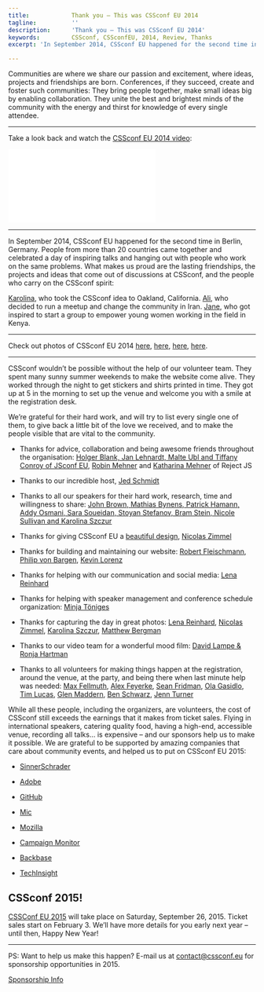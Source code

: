 ```yaml
---
title:            Thank you – This was CSSconf EU 2014
tagline:          ''
description:      'Thank you – This was CSSconf EU 2014'
keywords:         CSSconf, CSSconfEU, 2014, Review, Thanks
excerpt: 'In September 2014, CSSconf EU happened for the second time in Berlin, Germany. People from more than 20 countries came together and celebrated a day of inspiring talks and discussions – take a look back in our review post.'

---
```



Communities are where we share our passion and excitement, where ideas, projects and friendships are born. Conferences, if they succeed, create and foster such communities: They bring people together, make small ideas big by enabling collaboration. They unite the best and brightest minds of the community with the energy and thirst for knowledge of every single attendee.

* * *

Take a look back and watch the [CSSconf EU 2014 video](https://www.youtube.com/watch?v=BhMf-DFEdOA&amp;index=12&amp;list=PL37ZVnwpeshHAnqFlTxhd0MIXWjLBbM3R):

<iframe src="//www.youtube.com/embed/BhMf-DFEdOA?list=PL37ZVnwpeshHAnqFlTxhd0MIXWjLBbM3R" frameborder="0"></iframe>

* * *

In September 2014, CSSconf EU happened for the second time in Berlin, Germany. People from more than 20 countries came together and celebrated a day of inspiring talks and hanging out with people who work on the same problems. What makes us proud are the lasting friendships, the projects and ideas that come out of discussions at CSSconf, and the people who carry on the CSSconf spirit:

[Karolina](https://twitter.com/fox), who took the CSSconf idea to Oakland, California. [Ali](https://twitter.com/tabibzade), who decided to run a meetup and change the community in Iran. [Jane](https://twitter.com/jennykathambi1), who got inspired to start a group to empower young women working in the field in Kenya.

* * *

Check out photos of CSSconf EU 2014 [here](https://www.flickr.com/photos/126843898@N02/sets/72157647919597361/), [here](https://www.flickr.com/photos/see_also/sets/72157647180168350/), [here](https://www.flickr.com/photos/xytine/sets/72157647302073237), [here](https://www.flickr.com/photos/matthewbergman/sets/72157647186786440).

* * *

CSSconf wouldn’t be possible without the help of our volunteer team. They spent many sunny summer weekends to make the website come alive. They worked through the night to get stickers and shirts printed in time. They got up at 5 in the morning to set up the venue and welcome you with a smile at the registration desk.

We’re grateful for their hard work, and will try to list every single one of them, to give back a little bit of the love we received, and to make the people visible that are vital to the community.

*   Thanks for advice, collaboration and being awesome friends throughout the organisation:&nbsp;[Holger Blank, Jan Lehnardt, Malte Ubl and Tiffany Conroy of JSconf EU](http://2014.jsconf.eu/about/#curators),&nbsp;[Robin Mehner](https://twitter.com/rmehner) and [Katharina Mehner](https://twitter.com/kiida) of Reject JS

*   Thanks to our incredible host,&nbsp;[Jed Schmidt](https://twitter.com/jedschmidt)

*   Thanks to all our speakers for their hard work, research, time and willingness to share: [John Brown, Mathias Bynens, Patrick Hamann, Addy Osmani, Sara Soueidan, Stoyan Stefanov, Bram Stein, Nicole Sullivan and Karolina Szczur
](http://2014.cssconf.eu/speakers)

*   Thanks for giving CSSconf EU a [beautiful design](https://www.behance.net/gallery/19269845/Design-CSSconf-EU-2014), [Nicolas Zimmel](https://twitter.com/toomanyclouds)

*   Thanks for building and maintaining our website:&nbsp;[Robert Fleischmann](https://twitter.com/rendro87), [Philip von Bargen](https://twitter.com/philipvonbargen), [Kevin Lorenz](https://twitter.com/verpixelt)

*   Thanks for helping with our communication and social media:&nbsp;[Lena Reinhard](https://twitter.com/lrnrd)

*   Thanks for helping with speaker management and conference schedule organization:&nbsp;[Minja Töniges](https://twitter.com/minja)

*   Thanks for capturing the day in great photos:&nbsp;[Lena Reinhard](https://www.flickr.com/photos/126843898@N02/sets/72157647919597361/), [Nicolas Zimmel](https://www.flickr.com/photos/see_also/sets/72157647180168350/), [Karolina Szczur](https://www.flickr.com/photos/xytine/sets/72157647302073237), [Matthew Bergman](https://www.flickr.com/photos/matthewbergman/sets/72157647186786440)

*   Thanks to our video team for a wonderful mood film:&nbsp;[David Lampe &amp; Ronja Hartman](http://wearekeepon.com)

*   Thanks to all volunteers for making things happen at the registration, around the venue, at the party, and being there when last minute help was needed:&nbsp;[Max Fellmuth](https://twitter.com/maxfell), [Alex Feyerke](https://twitter.com/espylaub), [Sean Fridman](https://twitter.com/sfrdmn), [Ola Gasidlo](https://twitter.com/misprintedtype), [Tim Lucas](https://twitter.com/toolmantim), [Glen Maddern](https://twitter.com/glenmaddern), [Ben Schwarz](https://twitter.com/benschwarz), [Jenn Turner](https://twitter.com/renrutnnej)

While all these people, including the organizers, are volunteers, the cost of CSSconf still exceeds the earnings that it makes from ticket sales. Flying in international speakers, catering quality food, having a high-end, accessible venue, recording all talks… is expensive – and our sponsors help us to make it possible. We are grateful to be supported by amazing companies that care about community events, and helped us to put on CSSconf EU 2015:

*   [SinnerSchrader](https://sinnerschrader.com/de/)

*   [Adobe ](https://www.adobe.com/creativecloud.html)

*   [GitHub](https://github.com/)

*   [Mic](http://mic.com/)

*   [Mozilla](https://www.mozilla.org/en-US/firefox/new/)

*   [Campaign Monitor](https://www.campaignmonitor.com/)

*   [Backbase](http://www.backbase.com/home)

*   [TechInsight](http://www.techinsight.io/)

## CSSconf 2015!

[CSSConf EU 2015](http://2015.cssconf.eu/) will take place on Saturday, September 26, 2015. Ticket sales start on February 3. We’ll have more details for you early next year – until then, Happy New Year!

* * *

PS: Want to help us make this happen? E-mail us at [contact@cssconf.eu](mailto:contact@cssconf.eu) for sponsorship opportunities in 2015.

<a href="http://2015.cssconf.eu/sponsors/" class="btn--special">
  <span class="btn__span" data-hover="Sponsorship Information">Sponsorship Info</span>
</a>

